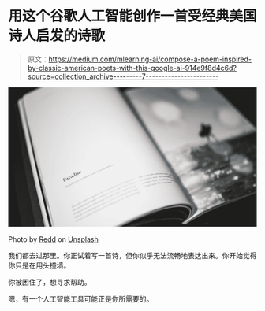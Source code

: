 # 用这个谷歌人工智能创作一首受经典美国诗人启发的诗歌

> 原文：<https://medium.com/mlearning-ai/compose-a-poem-inspired-by-classic-american-poets-with-this-google-ai-914e9f8d4c6d?source=collection_archive---------7----------------------->

![](img/f48de29b9bddbbbe05e70fec439aa736.png)

Photo by [Redd](https://unsplash.com/ja/@reddalec?utm_source=medium&utm_medium=referral) on [Unsplash](https://unsplash.com?utm_source=medium&utm_medium=referral)

我们都去过那里。你正试着写一首诗，但你似乎无法流畅地表达出来。你开始觉得你只是在用头撞墙。

你被困住了，想寻求帮助。

嗯，有一个人工智能工具可能正是你所需要的。